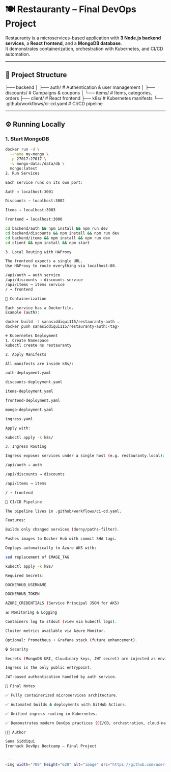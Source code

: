 # 🍽️ Restauranty – Final DevOps Project

Restauranty is a microservices-based application with **3 Node.js backend services**, a **React frontend**, and a **MongoDB database**.  
It demonstrates containerization, orchestration with Kubernetes, and CI/CD automation.

---

## 📂 Project Structure
├── backend
│ ├── auth/ # Authentication & user management
│ ├── discounts/ # Campaigns & coupons
│ └── items/ # Items, categories, orders
├── client/ # React frontend
├── k8s/ # Kubernetes manifests
└── .github/workflows/ci-cd.yaml # CI/CD pipeline


---

## ⚙️ Running Locally

### 1. Start MongoDB
```bash
docker run -d \
  --name my-mongo \
  -p 27017:27017 \
  -v mongo-data:/data/db \
  mongo:latest
2. Run Services

Each service runs on its own port:

Auth → localhost:3001

Discounts → localhost:3002

Items → localhost:3003

Frontend → localhost:3000

cd backend/auth && npm install && npm run dev
cd backend/discounts && npm install && npm run dev
cd backend/items && npm install && npm run dev
cd client && npm install && npm start

3. Local Routing with HAProxy

The frontend expects a single URL.
Use HAProxy to route everything via localhost:80.

/api/auth → auth service
/api/discounts → discounts service
/api/items → items service
/ → frontend

🐳 Containerization

Each service has a Dockerfile.
Example (auth):

docker build -t sanasiddiqui115/restauranty-auth .
docker push sanasiddiqui115/restauranty-auth:<tag>

☸️ Kubernetes Deployment
1. Create Namespace
kubectl create ns restauranty

2. Apply Manifests

All manifests are inside k8s/:

auth-deployment.yaml

discounts-deployment.yaml

items-deployment.yaml

frontend-deployment.yaml

mongo-deployment.yaml

ingress.yaml

Apply with:

kubectl apply -k k8s/

3. Ingress Routing

Ingress exposes services under a single host (e.g. restauranty.local):

/api/auth → auth

/api/discounts → discounts

/api/items → items

/ → frontend

🔄 CI/CD Pipeline

The pipeline lives in .github/workflows/ci-cd.yaml.

Features:

Builds only changed services (dorny/paths-filter).

Pushes images to Docker Hub with commit SHA tags.

Deploys automatically to Azure AKS with:

sed replacement of IMAGE_TAG

kubectl apply -k k8s/

Required Secrets:

DOCKERHUB_USERNAME

DOCKERHUB_TOKEN

AZURE_CREDENTIALS (Service Principal JSON for AKS)

📊 Monitoring & Logging

Containers log to stdout (view via kubectl logs).

Cluster metrics available via Azure Monitor.

Optional: Prometheus + Grafana stack (future enhancement).

🔒 Security

Secrets (MongoDB URI, Cloudinary keys, JWT secret) are injected as environment variables via manifests.

Ingress is the only public entrypoint.

JWT-based authentication handled by auth service.

📝 Final Notes

✅ Fully containerized microservices architecture.

✅ Automated builds & deployments with GitHub Actions.

✅ Unified ingress routing in Kubernetes.

✅ Demonstrates modern DevOps practices (CI/CD, orchestration, cloud-native).

👨‍💻 Author

Sana Siddiqui
Ironhack DevOps Bootcamp – Final Project


---
<img width="709" height="620" alt="image" src="https://github.com/user-attachments/assets/d7228868-2835-4fca-a6c2-d8ece753565c" />


